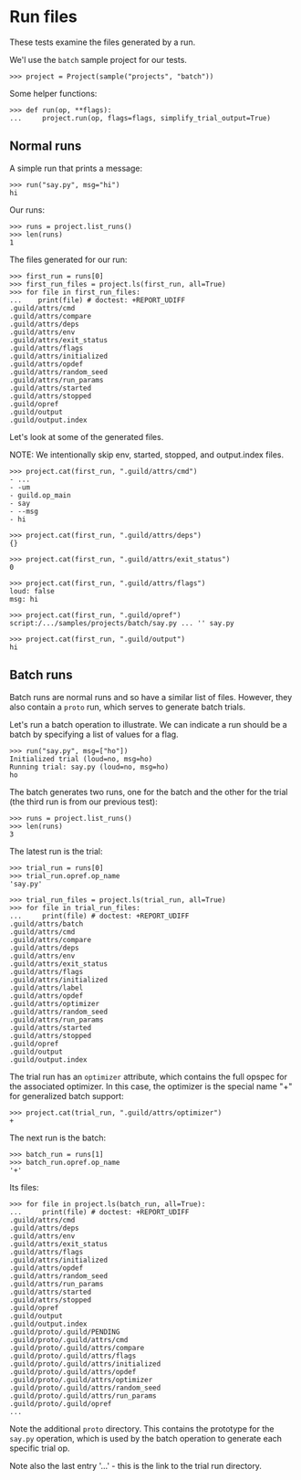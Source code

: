 # Run files

These tests examine the files generated by a run.

We'l use the `batch` sample project for our tests.

    >>> project = Project(sample("projects", "batch"))

Some helper functions:

    >>> def run(op, **flags):
    ...     project.run(op, flags=flags, simplify_trial_output=True)

## Normal runs

A simple run that prints a message:

    >>> run("say.py", msg="hi")
    hi

Our runs:

    >>> runs = project.list_runs()
    >>> len(runs)
    1

The files generated for our run:

    >>> first_run = runs[0]
    >>> first_run_files = project.ls(first_run, all=True)
    >>> for file in first_run_files:
    ...    print(file) # doctest: +REPORT_UDIFF
    .guild/attrs/cmd
    .guild/attrs/compare
    .guild/attrs/deps
    .guild/attrs/env
    .guild/attrs/exit_status
    .guild/attrs/flags
    .guild/attrs/initialized
    .guild/attrs/opdef
    .guild/attrs/random_seed
    .guild/attrs/run_params
    .guild/attrs/started
    .guild/attrs/stopped
    .guild/opref
    .guild/output
    .guild/output.index

Let's look at some of the generated files.

NOTE: We intentionally skip env, started, stopped, and output.index
files.

    >>> project.cat(first_run, ".guild/attrs/cmd")
    - ...
    - -um
    - guild.op_main
    - say
    - --msg
    - hi

    >>> project.cat(first_run, ".guild/attrs/deps")
    {}

    >>> project.cat(first_run, ".guild/attrs/exit_status")
    0

    >>> project.cat(first_run, ".guild/attrs/flags")
    loud: false
    msg: hi

    >>> project.cat(first_run, ".guild/opref")
    script:/.../samples/projects/batch/say.py ... '' say.py

    >>> project.cat(first_run, ".guild/output")
    hi

## Batch runs

Batch runs are normal runs and so have a similar list of
files. However, they also contain a `proto` run, which serves to
generate batch trials.

Let's run a batch operation to illustrate. We can indicate a run
should be a batch by specifying a list of values for a flag.

    >>> run("say.py", msg=["ho"])
    Initialized trial (loud=no, msg=ho)
    Running trial: say.py (loud=no, msg=ho)
    ho

The batch generates two runs, one for the batch and the other for the
trial (the third run is from our previous test):

    >>> runs = project.list_runs()
    >>> len(runs)
    3

The latest run is the trial:

    >>> trial_run = runs[0]
    >>> trial_run.opref.op_name
    'say.py'

    >>> trial_run_files = project.ls(trial_run, all=True)
    >>> for file in trial_run_files:
    ...     print(file) # doctest: +REPORT_UDIFF
    .guild/attrs/batch
    .guild/attrs/cmd
    .guild/attrs/compare
    .guild/attrs/deps
    .guild/attrs/env
    .guild/attrs/exit_status
    .guild/attrs/flags
    .guild/attrs/initialized
    .guild/attrs/label
    .guild/attrs/opdef
    .guild/attrs/optimizer
    .guild/attrs/random_seed
    .guild/attrs/run_params
    .guild/attrs/started
    .guild/attrs/stopped
    .guild/opref
    .guild/output
    .guild/output.index

The trial run has an `optimizer` attribute, which contains the full
opspec for the associated optimizer. In this case, the optimizer is
the special name "+" for generalized batch support:

    >>> project.cat(trial_run, ".guild/attrs/optimizer")
    +

The next run is the batch:

    >>> batch_run = runs[1]
    >>> batch_run.opref.op_name
    '+'

Its files:

    >>> for file in project.ls(batch_run, all=True):
    ...     print(file) # doctest: +REPORT_UDIFF
    .guild/attrs/cmd
    .guild/attrs/deps
    .guild/attrs/env
    .guild/attrs/exit_status
    .guild/attrs/flags
    .guild/attrs/initialized
    .guild/attrs/opdef
    .guild/attrs/random_seed
    .guild/attrs/run_params
    .guild/attrs/started
    .guild/attrs/stopped
    .guild/opref
    .guild/output
    .guild/output.index
    .guild/proto/.guild/PENDING
    .guild/proto/.guild/attrs/cmd
    .guild/proto/.guild/attrs/compare
    .guild/proto/.guild/attrs/flags
    .guild/proto/.guild/attrs/initialized
    .guild/proto/.guild/attrs/opdef
    .guild/proto/.guild/attrs/optimizer
    .guild/proto/.guild/attrs/random_seed
    .guild/proto/.guild/attrs/run_params
    .guild/proto/.guild/opref
    ...

Note the additional `proto` directory. This contains the prototype for
the `say.py` operation, which is used by the batch operation to
generate each specific trial op.

Note also the last entry '...' - this is the link to the trial run
directory.

